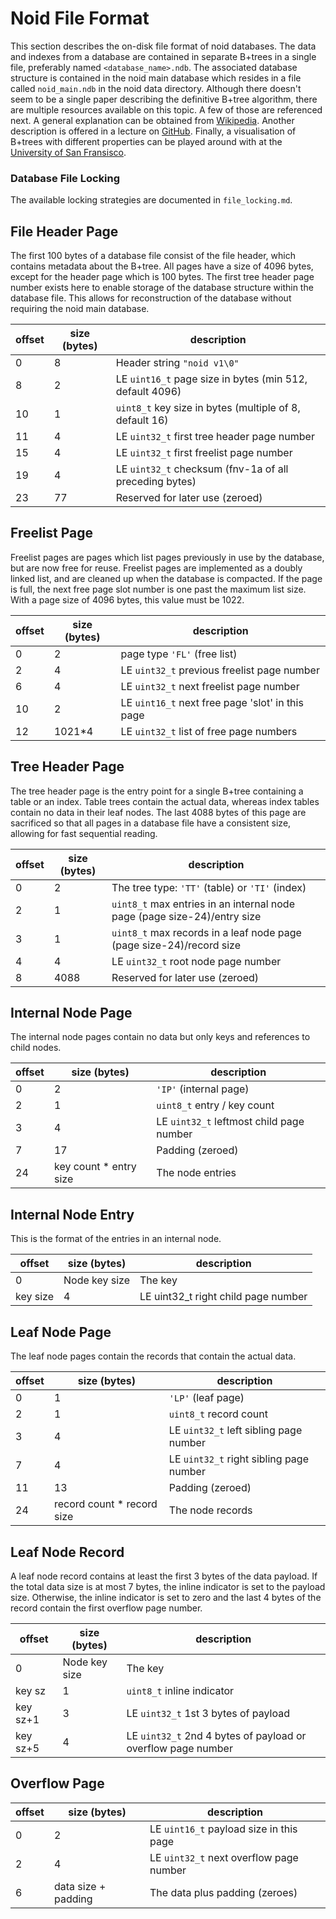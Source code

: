 # Noid File Format
This section describes the on-disk file format of noid databases. The data and indexes from a database are
contained in separate B+trees in a single file, preferably named `<database_name>.ndb`.
The associated database structure is contained in the noid main database which resides in a file
called `noid_main.ndb` in the noid data directory.
Although there doesn't seem to be a single paper describing the definitive B+tree algorithm, there are multiple
resources available on this topic. A few of those are referenced next. A general explanation can be obtained from
[Wikipedia](https://en.wikipedia.org/wiki/B%2B_tree). Another description is offered in a lecture on
[GitHub](https://thodrek.github.io/cs564-fall17/lectures/lecture-13/Lecture_13_Btree.pdf). Finally, a visualisation
of B+trees with different properties can be played around with at the
[University of San Fransisco](https://www.cs.usfca.edu/~galles/visualization/BPlusTree.html).

### Database File Locking
The available locking strategies are documented in `file_locking.md`.

## File Header Page
The first 100 bytes of a database file consist of the file header, which contains metadata about the B+tree.
All pages have a size of 4096 bytes, except for the header page which is 100 bytes.
The first tree header page number exists here to enable storage of the database structure within the database file.
This allows for reconstruction of the database without requiring the noid main database.

| offset | size (bytes) | description                                              |
|--------|--------------|----------------------------------------------------------|
| 0      | 8            | Header string `"noid v1\0"`                              |
| 8      | 2            | LE `uint16_t` page size in bytes (min 512, default 4096) |
| 10     | 1            | `uint8_t` key size in bytes (multiple of 8, default 16)  |
| 11     | 4            | LE `uint32_t` first tree header page number              |
| 15     | 4            | LE `uint32_t` first freelist page number                 |
| 19     | 4            | LE `uint32_t` checksum (fnv-1a of all preceding bytes)   |
| 23     | 77           | Reserved for later use (zeroed)                          |

## Freelist Page
Freelist pages are pages which list pages previously in use by the database, but are now free for reuse.
Freelist pages are implemented as a doubly linked list, and are cleaned up when the database is compacted.
If the page is full, the next free page slot number is one past the maximum list size. With a page size
of 4096 bytes, this value must be 1022.

| offset | size (bytes) | description                                      |
|--------|--------------|--------------------------------------------------|
| 0      | 2            | page type `'FL'` (free list)                     |
| 2      | 4            | LE `uint32_t` previous freelist page number      |
| 6      | 4            | LE `uint32_t` next freelist page number          |
| 10     | 2            | LE `uint16_t` next free page 'slot' in this page |
| 12     | 1021*4       | LE `uint32_t` list of free page numbers          |

## Tree Header Page
The tree header page is the entry point for a single B+tree containing a table or an index. Table trees contain
the actual data, whereas index tables contain no data in their leaf nodes. The last 4088 bytes of this page are
sacrificed so that all pages in a database file have a consistent size, allowing for fast sequential reading.

| offset | size (bytes) | description                                                              |
|--------|--------------|--------------------------------------------------------------------------|
| 0      | 2            | The tree type: `'TT'` (table) or `'TI'` (index)                          |
| 2      | 1            | `uint8_t` max entries in an internal node page (page size-24)/entry size |
| 3      | 1            | `uint8_t` max records in a leaf node page (page size-24)/record size     |
| 4      | 4            | LE `uint32_t` root node page number                                      |
| 8      | 4088         | Reserved for later use (zeroed)                                          |

## Internal Node Page
The internal node pages contain no data but only keys and references to child nodes.

| offset | size (bytes)            | description                              |
|--------|-------------------------|------------------------------------------|
| 0      | 2                       | `'IP'` (internal page)                   |
| 2      | 1                       | `uint8_t` entry / key count              |
| 3      | 4                       | LE `uint32_t` leftmost child page number |
| 7      | 17                      | Padding (zeroed)                         |
| 24     | key count * entry size  | The node entries                         |

## Internal Node Entry
This is the format of the entries in an internal node.

| offset   | size (bytes)  | description                          |
|----------|---------------|--------------------------------------|
| 0        | Node key size | The key                              |
| key size | 4             | LE uint32_t right child page number  |

## Leaf Node Page
The leaf node pages contain the records that contain the actual data.

| offset | size (bytes)                | description                             |
|--------|-----------------------------|-----------------------------------------|
| 0      | 1                           | `'LP'` (leaf page)                      |
| 2      | 1                           | `uint8_t` record count                  |
| 3      | 4                           | LE `uint32_t` left sibling page number  |
| 7      | 4                           | LE `uint32_t` right sibling page number |
| 11     | 13                          | Padding (zeroed)                        |
| 24     | record count * record size  | The node records                        |

## Leaf Node Record
A leaf node record contains at least the first 3 bytes of the data payload. If the total data size is
at most 7 bytes, the inline indicator is set to the payload size.
Otherwise, the inline indicator is set to zero and the last 4 bytes of the record contain the first overflow
page number.

| offset   | size (bytes)  | description                                                  |
|----------|---------------|--------------------------------------------------------------|
| 0        | Node key size | The key                                                      |
| key sz   | 1             | `uint8_t` inline indicator                                   |
| key sz+1 | 3             | LE `uint32_t` 1st 3 bytes of payload                         |
| key sz+5 | 4             | LE `uint32_t` 2nd 4 bytes of payload or overflow page number |

## Overflow Page
| offset | size (bytes)         | description                             |
|--------|----------------------|-----------------------------------------|
| 0      | 2                    | LE `uint16_t` payload size in this page |
| 2      | 4                    | LE `uint32_t` next overflow page number |
| 6      | data size + padding  | The data plus padding (zeroes)          |